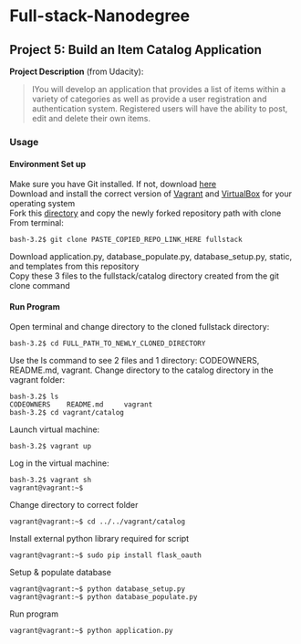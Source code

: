 # Full-stack-Nanodegree
## Project 5: Build an Item Catalog Application
**Project Description** (from Udacity):
>IYou will develop an application that provides a list of items within a variety of categories as well as provide a user registration and authentication system. Registered users will have the ability to post, edit and delete their own items.

### Usage
#### Environment Set up
Make sure you have Git installed. If not, download [here](https://git-scm.com/downloads) <br>
Download and install the correct version of [Vagrant](https://www.vagrantup.com/downloads.html) and [VirtualBox](https://www.virtualbox.org/wiki/Downloads) for your operating system <br>
Fork this [directory](ttps://github.com/udacity/fullstack-nanodegree-vm) and copy the newly forked repository path with clone <br>
From terminal:
```
bash-3.2$ git clone PASTE_COPIED_REPO_LINK_HERE fullstack
```
Download application.py, database_populate.py, database_setup.py, static, and templates from this repository <br>
Copy these 3 files to the fullstack/catalog directory created from the git clone command
#### Run Program
Open terminal and change directory to the cloned fullstack directory:
```
bash-3.2$ cd FULL_PATH_TO_NEWLY_CLONED_DIRECTORY
```
Use the ls command to see 2 files and 1 directory: CODEOWNERS, README.md, vagrant. Change directory to the catalog directory in the vagrant folder:
```
bash-3.2$ ls
CODEOWNERS    README.md     vagrant
bash-3.2$ cd vagrant/catalog
```
Launch virtual machine:
```
bash-3.2$ vagrant up
```
Log in the virtual machine:
```
bash-3.2$ vagrant sh
vagrant@vagrant:~$
```
Change directory to correct folder
```
vagrant@vagrant:~$ cd ../../vagrant/catalog
```
Install external python library required for script
```
vagrant@vagrant:~$ sudo pip install flask_oauth
```
Setup & populate database
```
vagrant@vagrant:~$ python database_setup.py
vagrant@vagrant:~$ python database_populate.py
```
Run program
```
vagrant@vagrant:~$ python application.py
```
